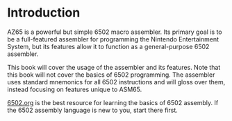 # Introduction

AZ65 is a powerful but simple 6502 macro assembler. Its primary goal is to be a
full-featured assembler for programming the Nintendo Entertainment System, but
its features allow it to function as a general-purpose 6502 assembler.

This book will cover the usage of the assembler and its features. Note that this
book will not cover the basics of 6502 programming. The assembler uses standard
mnemonics for all 6502 instructions and will gloss over them, instead focusing
on features unique to ASM65.

[6502.org](https://6502.org/tutorials) is the best resource for learning the
basics of 6502 assembly. If the 6502 assembly language is new to you, start
there first.
